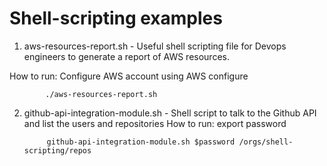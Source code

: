 # Shell-scripting examples
1. aws-resources-report.sh - Useful shell scripting file for Devops engineers to generate a report of AWS resources.

How to run: Configure AWS account using AWS configure

            ./aws-resources-report.sh

2. github-api-integration-module.sh - Shell script to talk to the Github API and list the users and repositories
How to run: export password 

            github-api-integration-module.sh $password /orgs/shell-scripting/repos
